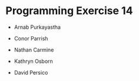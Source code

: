 # Programming Exercise 14

* Arnab Purkayastha

* Conor Parrish

* Nathan Carmine

* Kathryn Osborn

* David Persico
